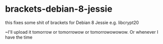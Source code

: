 # brackets-debian-8-jessie
this fixes some shit of brackets for Debian 8 Jessie e.g. libcrypt20

~I'll upload it tomorrow or tomorrowow or tomorrowowowow. Or whenever I have the time
